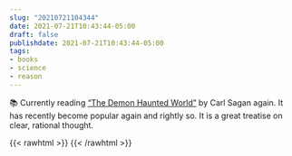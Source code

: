 ```yaml
---
slug: "20210721104344"
date: 2021-07-21T10:43:44-05:00
draft: false
publishdate: 2021-07-21T10:43:44-05:00
tags:
- books
- science
- reason
---
```


📚 Currently reading [“The Demon Haunted World”](https://bookshop.org/a/11073/9780345409461) by Carl Sagan again. It has recently become popular again and rightly so. It is a great treatise on clear, rational thought. 

{{< rawhtml >}}
<a href="https://brid.gy/publish/twitter"></a>
{{< /rawhtml >}}
